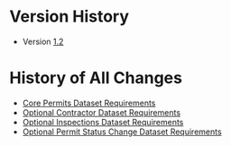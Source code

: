 # Version History

* Version [1.2](https://github.com/open-data-standards/permitdata.org/issues?q=milestone%3A%22Version+1.2%22)

# History of All Changes

* [Core Permits Dataset Requirements](https://github.com/open-data-standards/permitdata.org/wiki/Core-Permits-Dataset-Requirements/_history)
* [Optional Contractor Dataset Requirements](https://github.com/open-data-standards/permitdata.org/wiki/Optional-Contractor-Dataset-Requirements/_history)
* [Optional Inspections Dataset Requirements](https://github.com/open-data-standards/permitdata.org/wiki/Optional-Inspections-Dataset-Requirements/_history)
* [Optional Permit Status Change Dataset Requirements](https://github.com/open-data-standards/permitdata.org/wiki/Optional-Permit-Status-Change-Dataset-Requirements/_history)
